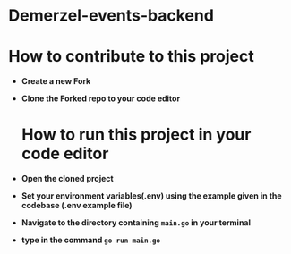 # Demerzel-events-backend

# How to contribute to this project

- **Create a new Fork**
- **Clone the Forked repo to your code editor**

  # How to run this project in your code editor
- **Open the cloned project**
- **Set your environment variables(.env) using the example given in the codebase (.env example file)**
- **Navigate to the directory containing ``` main.go ``` in your terminal**
- **type in the command ```go run main.go ```**
